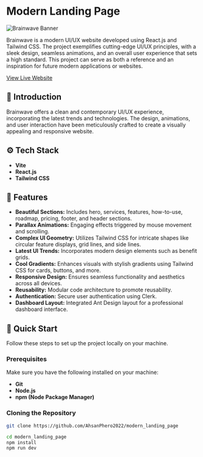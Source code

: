 # Modern Landing Page

![Brainwave Banner](https://lh3.googleusercontent.com/d/1fZnA4cZgF84TdMlUL6OENaRbJxSBixY1)

Brainwave is a modern UI/UX website developed using React.js and Tailwind CSS. The project exemplifies cutting-edge UI/UX principles, with a sleek design, seamless animations, and an overall user experience that sets a high standard. This project can serve as both a reference and an inspiration for future modern applications or websites.

[View Live Website](https://moder-landing-page-ai.netlify.app)

## 🧠 Introduction

Brainwave offers a clean and contemporary UI/UX experience, incorporating the latest trends and technologies. The design, animations, and user interaction have been meticulously crafted to create a visually appealing and responsive website.

## ⚙️ Tech Stack

- **Vite**
- **React.js**
- **Tailwind CSS**

## 🔋 Features

- **Beautiful Sections:** Includes hero, services, features, how-to-use, roadmap, pricing, footer, and header sections.
- **Parallax Animations:** Engaging effects triggered by mouse movement and scrolling.
- **Complex UI Geometry:** Utilizes Tailwind CSS for intricate shapes like circular feature displays, grid lines, and side lines.
- **Latest UI Trends:** Incorporates modern design elements such as benefit grids.
- **Cool Gradients:** Enhances visuals with stylish gradients using Tailwind CSS for cards, buttons, and more.
- **Responsive Design:** Ensures seamless functionality and aesthetics across all devices.
- **Reusability:** Modular code architecture to promote reusability.
- **Authentication:** Secure user authentication using Clerk.
- **Dashboard Layout:** Integrated Ant Design layout for a professional dashboard interface.

## 🚀 Quick Start

Follow these steps to set up the project locally on your machine.

### Prerequisites

Make sure you have the following installed on your machine:

- **Git**
- **Node.js**
- **npm (Node Package Manager)**

### Cloning the Repository

```bash
git clone https://github.com/AhsanPhero2022/modern_landing_page

cd modern_landing_page
npm install
npm run dev
```
